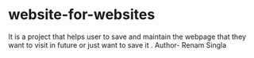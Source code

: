 # website-for-websites
It is a project that helps user to save and maintain the webpage that they want to visit in future or just want to save it . 
Author- Renam Singla
